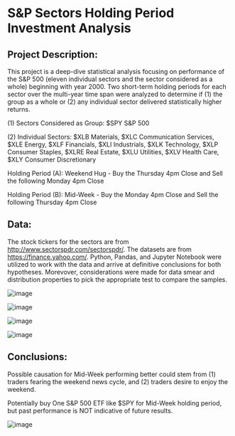 # S&P Sectors Holding Period Investment Analysis

## Project Description: 
This project is a deep-dive statistical analysis focusing on performance of the S&P 500 (eleven individual sectors and the sector considered as a whole) beginning with year 2000. Two short-term holding periods for each sector over the multi-year time span were analyzed to determine if (1) the group as a whole or (2) any individual sector  delivered statistically higher returns.   

(1) Sectors Considered as Group: $SPY S&P 500

(2) Individual Sectors: $XLB Materials, $XLC Communication Services, $XLE Energy, $XLF Financials, $XLI Industrials, $XLK Technology, $XLP Consumer Staples, $XLRE Real Estate, $XLU Utilities, $XLV Health Care, $XLY Consumer Discretionary

Holding Period (A): Weekend Hug - Buy the Thursday 4pm Close and Sell the following Monday 4pm Close

Holding Period (B): Mid-Week - Buy the Monday 4pm Close and Sell the following Thursday 4pm Close




## Data: 
The stock tickers for the sectors are from http://www.sectorspdr.com/sectorspdr/. The datasets are from https://finance.yahoo.com/. Python, Pandas, and Jupyter Notebook were utilized to work with the data and arrive at definitive conclusions for both hypotheses. Morevover, considerations were made for data smear and distribution properties to pick the appropriate test to compare the samples.

![image](https://user-images.githubusercontent.com/51388767/70655363-1c753600-1c26-11ea-8af1-6286d1f9925e.png)

![image](https://user-images.githubusercontent.com/51388767/70655543-70801a80-1c26-11ea-9667-1e844d6affd0.png)

![image](https://user-images.githubusercontent.com/51388767/70655697-b341f280-1c26-11ea-96f3-c3836c45d1e8.png)

![image](https://user-images.githubusercontent.com/51388767/70655924-19c71080-1c27-11ea-9a27-56cb79f168e5.png)



## Conclusions:
Possible causation for Mid-Week performing better could stem from (1) traders fearing the weekend news cycle, and (2) traders desire to enjoy the weekend. 

Potentially buy One S&P 500 ETF like $SPY for Mid-Week holding period, but past performance is NOT indicative of future results.

![image](https://user-images.githubusercontent.com/51388767/70656286-cd300500-1c27-11ea-83ca-e588538dc73a.png)


